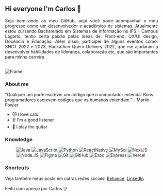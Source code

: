 ## Hi everyone I'm Carlos 👋 

<div align="justify">
Seja bem-vindo ao meu GitHub, aqui você pode acompanhar o meu progresso como um desenvolvedor e acadêmico de sistemas.
Atualmente estou cursando Bacharelado em Sistemas de Informação no IFS - Campus Lagarto,
tenho certa paixão pelas áreas de: Front-end, UX/UI design, Docência e Educação.
Além disso, participei de alguns eventos como: SNCT 2022 e 2023, Hackathon Quero Delivery 2022, que me ajudaram a desenvolver habilidades de liderança, colaboração etc, que são importantes para minha carreira. 
</div>
<br>

![Frame](https://github.com/LotorId/LotorId/assets/113157343/e11fb5c1-c6dd-4636-8584-4913468a72e3)

### About me

“Qualquer um pode escrever um código que o computador entenda. Bons programadores escrevem códigos que os humanos entendam.” – Martin Fowler

- 😻 I love cats
- 👂 I'm a good listener
- 🎸 I play the guitar

### Knowledge

<p align="center">
  <img src="https://img.shields.io/badge/Java-ED8B00?style=for-the-badge&logo=java&logoColor=white" alt="Java"/>
  <img src="https://img.shields.io/badge/javascript-%23323330.svg?style=for-the-badge&logo=javascript&logoColor=%23F7DF1E" alt="JavaScript"/>
  <img src="https://img.shields.io/badge/python-3670A0?style=for-the-badge&logo=python&logoColor=ffdd54" alt="Python"/>
  <img src="https://img.shields.io/badge/react_native-%2320232a.svg?style=for-the-badge&logo=react&logoColor=%2361DAFB" alt="ReactNative"/>
  <img src="https://img.shields.io/badge/mysql-%2300f.svg?style=for-the-badge&logo=mysql&logoColor=white" alt="MySql"/>
  <img src="https://img.shields.io/badge/Next-black?style=for-the-badge&logo=next.js&logoColor=white" alt="NextJS"/>
  <img src="https://img.shields.io/badge/node.js-6DA55F?style=for-the-badge&logo=node.js&logoColor=white" alt="Node.JS"/>
  <img src="https://img.shields.io/badge/figma-%23F24E1E.svg?style=for-the-badge&logo=figma&logoColor=white" alt="Figma"/>
  <img src="https://img.shields.io/badge/git-%23F05033.svg?style=for-the-badge&logo=git&logoColor=white" alt="Git"/>
  <img src="https://img.shields.io/badge/github-%23121011.svg?style=for-the-badge&logo=github&logoColor=white" alt="GitHub"/>
  <img src="https://img.shields.io/badge/expo-1C1E24?style=for-the-badge&logo=expo&logoColor=#D04A37" alt="Expo"/>
  <img src="https://img.shields.io/badge/express.js-%23404d59.svg?style=for-the-badge&logo=express&logoColor=%2361DAFB" alt="Express"/>
  <img src="https://img.shields.io/badge/vercel-%23000000.svg?style=for-the-badge&logo=vercel&logoColor=white" alt="Vercel"/>
  <img src="" alt=""/>
</p>

### Shortcuts

Veja também meus posts em outras redes sociais!
[Behance](),
[LinkedIn](https://www.linkedin.com/in/carlos-santos-747bb8251/)

Feito com apreço por Carlos ツ
